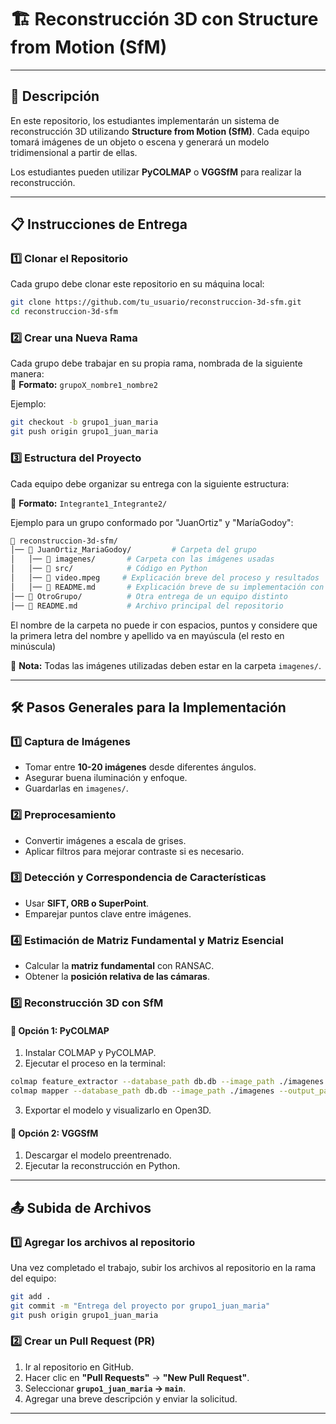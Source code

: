# 🏗️ Reconstrucción 3D con Structure from Motion (SfM)

---

## 📖 Descripción  

En este repositorio, los estudiantes implementarán un sistema de reconstrucción 3D utilizando **Structure from Motion (SfM)**. Cada equipo tomará imágenes de un objeto o escena y generará un modelo tridimensional a partir de ellas.  

Los estudiantes pueden utilizar **PyCOLMAP** o **VGGSfM** para realizar la reconstrucción.  

---

## 📋 Instrucciones de Entrega  

### **1️⃣ Clonar el Repositorio**  
Cada grupo debe clonar este repositorio en su máquina local:  

```bash 
git clone https://github.com/tu_usuario/reconstruccion-3d-sfm.git
cd reconstruccion-3d-sfm
```

### **2️⃣ Crear una Nueva Rama**  
Cada grupo debe trabajar en su propia rama, nombrada de la siguiente manera:  
📌 **Formato:** `grupoX_nombre1_nombre2`  

Ejemplo:  

```bash
git checkout -b grupo1_juan_maria
git push origin grupo1_juan_maria
```

### **3️⃣ Estructura del Proyecto**  

Cada equipo debe organizar su entrega con la siguiente estructura:  

📌 **Formato:** `Integrante1_Integrante2/`  

Ejemplo para un grupo conformado por "JuanOrtiz" y "MaríaGodoy":  

```bash
📂 reconstruccion-3d-sfm/
│── 📁 JuanOrtiz_MariaGodoy/         # Carpeta del grupo
│   │── 📁 imagenes/       # Carpeta con las imágenes usadas
│   │── 📂 src/            # Código en Python
│   │── 📜 video.mpeg     # Explicación breve del proceso y resultados
│   │── 📜 README.md       # Explicación breve de su implementación con los resultados
│── 📁 OtroGrupo/          # Otra entrega de un equipo distinto
│── 📜 README.md           # Archivo principal del repositorio
```
El nombre de la carpeta no puede ir con espacios, puntos y considere que la primera letra del nombre y apellido va en mayúscula (el resto en minúscula)

📌 **Nota:** Todas las imágenes utilizadas deben estar en la carpeta `imagenes/`.  

---

## 🛠️ Pasos Generales para la Implementación  

### **1️⃣ Captura de Imágenes**  
- Tomar entre **10-20 imágenes** desde diferentes ángulos.  
- Asegurar buena iluminación y enfoque.  
- Guardarlas en `imagenes/`.  

### **2️⃣ Preprocesamiento**  
- Convertir imágenes a escala de grises.  
- Aplicar filtros para mejorar contraste si es necesario.  

### **3️⃣ Detección y Correspondencia de Características**  
- Usar **SIFT, ORB o SuperPoint**.  
- Emparejar puntos clave entre imágenes.  

### **4️⃣ Estimación de Matriz Fundamental y Matriz Esencial**  
- Calcular la **matriz fundamental** con RANSAC.  
- Obtener la **posición relativa de las cámaras**.  

### **5️⃣ Reconstrucción 3D con SfM**  

#### 🔹 **Opción 1: PyCOLMAP**  
1. Instalar COLMAP y PyCOLMAP.  
2. Ejecutar el proceso en la terminal:  

```bash
colmap feature_extractor --database_path db.db --image_path ./imagenes
colmap mapper --database_path db.db --image_path ./imagenes --output_path ./output
``` 

3. Exportar el modelo y visualizarlo en Open3D.  

#### 🔹 **Opción 2: VGGSfM**  
1. Descargar el modelo preentrenado.  
2. Ejecutar la reconstrucción en Python.  

---

## 📤 Subida de Archivos  

### **1️⃣ Agregar los archivos al repositorio**  
Una vez completado el trabajo, subir los archivos al repositorio en la rama del equipo:  

```bash
git add .
git commit -m "Entrega del proyecto por grupo1_juan_maria"
git push origin grupo1_juan_maria
```

### **2️⃣ Crear un Pull Request (PR)**  
1. Ir al repositorio en GitHub.  
2. Hacer clic en **"Pull Requests"** → **"New Pull Request"**.  
3. Seleccionar **`grupo1_juan_maria` → `main`**.  
4. Agregar una breve descripción y enviar la solicitud.  

---



